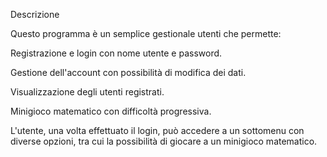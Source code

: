 Descrizione

Questo programma è un semplice gestionale utenti che permette:

Registrazione e login con nome utente e password.

Gestione dell'account con possibilità di modifica dei dati.

Visualizzazione degli utenti registrati.

Minigioco matematico con difficoltà progressiva.

L'utente, una volta effettuato il login, può accedere a un sottomenu con diverse opzioni, tra cui la possibilità di giocare a un minigioco matematico.
